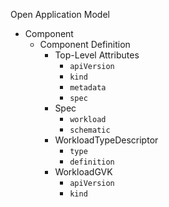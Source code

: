Open Application Model

* Component
  * Component Definition
    * Top-Level Attributes
      * `apiVersion`
      * `kind`
      * `metadata`
      * `spec`
    * Spec
      * `workload`
      * `schematic`
    * WorkloadTypeDescriptor
      * `type`
      * `definition`
    * WorkloadGVK
      * `apiVersion`
      * `kind`